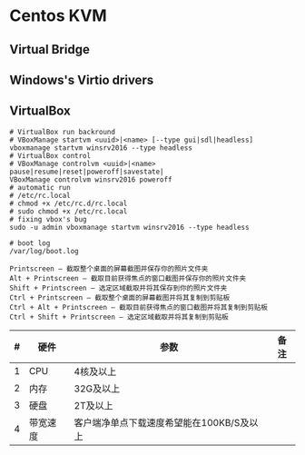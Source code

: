 <!--
@author: harold.duan
@date: 18-12-01
@memo: Notes logging
-->

# Centos KVM

## Virtual Bridge

## Windows's Virtio drivers

## VirtualBox

``` Command
# VirtualBox run backround
# VBoxManage startvm <uuid>|<name> [--type gui|sdl|headless]
vboxmanage startvm winsrv2016 --type headless
# VirtualBox control
# VBoxManage controlvm <uuid>|<name> pause|resume|reset|poweroff|savestate|
VBoxManage controlvm winsrv2016 poweroff
# automatic run
# /etc/rc.local
# chmod +x /etc/rc.d/rc.local
# sudo chmod +x /etc/rc.local
# fixing vbox's bug
sudo -u admin vboxmanage startvm winsrv2016 --type headless
```

``` Command
# boot log
/var/log/boot.log
```

``` Printscreen
Printscreen – 截取整个桌面的屏幕截图并保存你的照片文件夹
Alt + Printscreen – 截取目前获得焦点的窗口截图并保存你的照片文件夹
Shift + Printscreen – 选定区域截取并将其保存到你的照片文件夹
Ctrl + Printscreen – 截取整个桌面的屏幕截图并将其复制到剪贴板
Ctrl + Alt + Printscreen – 截取目前获得焦点的窗口截图并将其复制到剪贴板
Ctrl + Shift + Printscreen – 选定区域截取并将其复制到剪贴板
```

\#|硬件|参数|备注
--|---|---|---
1|CPU|4核及以上|
2|内存|32G及以上|
3|硬盘|2T及以上|
4|带宽速度|客户端净单点下载速度希望能在100KB/S及以上|